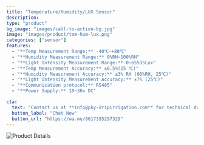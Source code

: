 ```yaml
---
title: "Temperature/Humidity/LUX Sensor"
description: 
type: "product"
bg_image: "images/call-to-action-bg.jpg"
image: "images/product/tem-hum-lux.png"
categories: ["sensor"]
features:
  - "**Temp Measurement Range:** -40℃~+80℃"
  - "**Humidity Measurement Range:** 0%RH~100%RH" 
  - "**Light Intensity Measurement Range:** 0~65535Lux"
  - "**Temp Measurement Accuracy:** ±0.5%(25 ℃)" 
  - "**Humidity Measurement Accuracy:** ±3% RH (60%RH, 25℃)" 
  - "**Light Intensity Measurement Accuracy:** ±7% (25℃)" 
  - "**Communication protocol:** RS485" 
  - "**Power Supply:** 10~30v DC" 

cta: 
  text: "Contact us at **info@pky-dripirrigation.com** for technical drawings, quotes, or integration advice."
  button_label: "Chat Now"
  button_url: "https://wa.me/8617395297329" 
---
```

![Product Details](/images/product/tem-hum-lux1.webp)